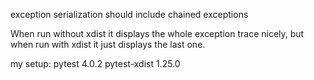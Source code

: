 exception serialization should include chained exceptions

When run without xdist it displays the whole exception trace nicely, but when run with xdist it just displays the last one.

my setup:
pytest 4.0.2
pytest-xdist 1.25.0